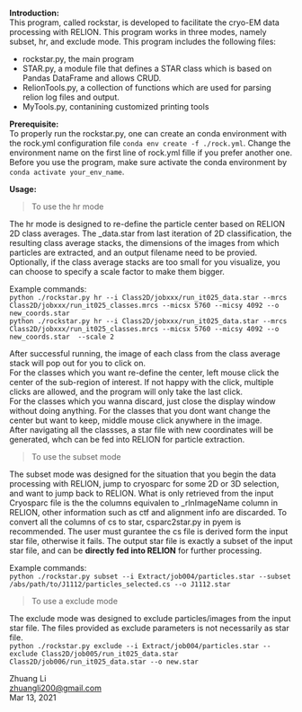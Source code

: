 **Introduction:**  
This program, called rockstar, is developed to facilitate the cryo-EM data processing with RELION.  This program works in three modes, namely subset, hr, and exclude mode.
This program includes the following files:  
- rockstar.py, the main program
- STAR.py, a module file that defines a STAR class which is based on Pandas DataFrame and allows CRUD.
- RelionTools.py, a collection of functions which are used for parsing relion log files and output.  
- MyTools.py, contanining customized printing tools  

**Prerequisite:**  
To properly run the rockstar.py, one can create an conda environment with the rock.yml configuration file `conda env create -f ./rock.yml`. Change the environment name on the first line of rock.yml fille if you prefer another one. Before you use the program, make sure activate the conda environment by `conda activate your_env_name`.

**Usage:**  
> To use the hr mode  
  
The hr mode is designed to re-define the particle center based on RELION 2D class averages. The _data.star from last iteration of 2D classification, the resulting class average stacks, the dimensions of the images from which particles are extracted, and an output filename need to be provied. Optionally, if the class average stacks are too small for you visualize, you can choose to specify a scale factor to make them bigger.  
  
Example commands:  
`python ./rockstar.py hr --i Class2D/jobxxx/run_it025_data.star --mrcs Class2D/jobxxx/run_it025_classes.mrcs --micsx 5760 --micsy 4092 --o new_coords.star`  
`python ./rockstar.py hr --i Class2D/jobxxx/run_it025_data.star --mrcs Class2D/jobxxx/run_it025_classes.mrcs --micsx 5760 --micsy 4092 --o new_coords.star  --scale 2`  
  
After successful running, the image of each class from the class average stack will pop out for you to click on.  
For the classes which you want re-define the center, left mouse click the center of the sub-region of interest.  If not happy with the click, multiple clicks are allowed, and the program will only take the last click.  
For the classes which you wanna discard, just close the display window without doing anything. For the classes that you dont want change the center but want to keep, middle mouse click anywhere in the image.  
After navigating all the classses, a star file with new coordinates will be generated, whch can be fed into RELION for particle extraction.  
  
  
> To use the subset mode  

The subset mode was designed for the situation that you begin the data processing with RELION, jump to cryosparc for some 2D or 3D selection, and want to jump back to RELION. What is only retrieved from the input Cryosparc file is the the columns equivalen to _rlnImageName column in RELION, other information such as ctf and alignment info are discarded. To convert all the columns of cs to star, csparc2star.py in pyem is recommended. The user must gurantee the cs file is derived form the input star file, otherwise it fails. The output star file is exactly a subset of the input star file, and can be **directly fed into RELION** for further processing.  
  
Example commands:  
`python ./rockstar.py subset --i Extract/job004/particles.star --subset /abs/path/to/J1112/particles_selected.cs --o J1112.star `  
  
> To use a exclude mode  

The exclude mode was designed to exclude particles/images from the input star file. The files provided as exclude parameters is not necessarily as star file.  
`python ./rockstar.py exclude --i Extract/job004/particles.star --exclude Class2D/job005/run_it025_data.star Class2D/job006/run_it025_data.star --o new.star `  
  
Zhuang Li  
zhuangli200@gmail.com  
Mar 13, 2021  
